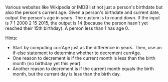 Various websites like Wikipedia or IMDB list not just a person's birthdate but also the person's current age. Given a person's birthdate and current date, output the person's age in years. The custom is to round down. If the input is 7 1 2000 2 15 2015, the output is 14 (because the person hasn't yet reached their 15th birthday). A person less than 1 has age 0.

Hints:
* Start by computing currAge just as the difference in years. Then, use an if-else statement to determine whether to decrement currAge.
* One reason to decrement is if the current month is less than the birth month (no birthday yet this year).
* Another reason to decrement is if the current month equals the birth month, but the current day is less than the birth day.